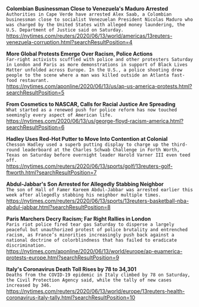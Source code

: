 **Colombian Businessman Close to Venezuela's Maduro Arrested**\
`Authorities in Cape Verde have arrested Alex Saab, a Colombian businessman close to socialist Venezuelan President Nicolas Maduro who was charged by the United States with alleged money laundering, the U.S. Department of Justice said on Saturday. `\
https://nytimes.com/reuters/2020/06/13/world/americas/13reuters-venezuela-corruption.html?searchResultPosition=4

**More Global Protests Emerge Over Racism, Police Actions**\
`Far-right activists scuffled with police and other protesters Saturday in London and Paris as more demonstrations in support of Black Lives Matter unfolded across Europe. In the U.S., a police shooting drew people to the scene where a man was killed outside an Atlanta fast-food restaurant. `\
https://nytimes.com/aponline/2020/06/13/us/ap-us-america-protests.html?searchResultPosition=5

**From Cosmetics to NASCAR, Calls for Racial Justice Are Spreading**\
`What started as a renewed push for police reform has now touched seemingly every aspect of American life.`\
https://nytimes.com/2020/06/13/us/george-floyd-racism-america.html?searchResultPosition=6

**Hadley Uses Red-Hot Putter to Move Into Contention at Colonial**\
`Chesson Hadley used a superb putting display to charge up the third-round leaderboard at the Charles Schwab Challenge in Forth Worth, Texas on Saturday before overnight leader Harold Varner III even teed off.`\
https://nytimes.com/reuters/2020/06/13/sports/golf/13reuters-golf-ftworth.html?searchResultPosition=7

**Abdul-Jabbar's Son Arrested for Allegedly Stabbing Neighbor**\
`The son of Hall of Famer Kareem Abdul-Jabbar was arrested earlier this week after allegedly stabbing his neighbor multiple times.`\
https://nytimes.com/reuters/2020/06/13/sports/13reuters-basketball-nba-abdul-jabbar.html?searchResultPosition=8

**Paris Marchers Decry Racism; Far Right Rallies in London**\
`Paris riot police fired tear gas Saturday to disperse a largely peaceful but unauthorized protest of police brutality and entrenched racism, as France’s minorities increasingly push back against a national doctrine of colorblindness that has failed to eradicate discrimination.`\
https://nytimes.com/aponline/2020/06/13/world/europe/ap-euamerica-protests-europe.html?searchResultPosition=9

**Italy's Coronavirus Death Toll Rises by 78 to 34,301**\
`Deaths from the COVID-19 epidemic in Italy climbed by 78 on Saturday, the Civil Protection Agency said, while the tally of new cases increased by 346. `\
https://nytimes.com/reuters/2020/06/13/world/europe/13reuters-health-coronavirus-italy-tally.html?searchResultPosition=10


